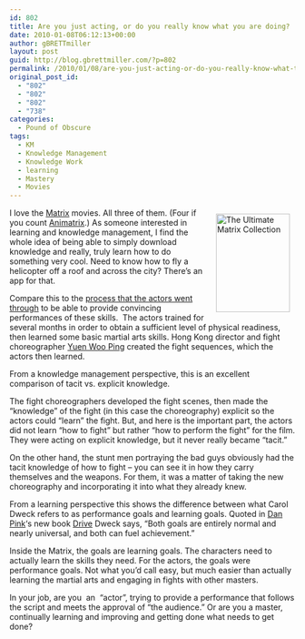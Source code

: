 ```yaml
---
id: 802
title: Are you just acting, or do you really know what you are doing?
date: 2010-01-08T06:12:13+00:00
author: gBRETTmiller
layout: post
guid: http://blog.gbrettmiller.com/?p=802
permalink: /2010/01/08/are-you-just-acting-or-do-you-really-know-what-they-are-doing/
original_post_id:
  - "802"
  - "802"
  - "802"
  - "738"
categories:
  - Pound of Obscure
tags:
  - KM
  - Knowledge Management
  - Knowledge Work
  - learning
  - Mastery
  - Movies
---
```

<img style="margin:10px;" src="https://i0.wp.com/whatisthematrix.warnerbros.com/img/3-3f.jpg?resize=130%2C173" alt="The Ultimate Matrix Collection" hspace="10" vspace="10" width="130" height="173" align="right" data-recalc-dims="1" />I love the [Matrix](http://www.amazon.com/gp/product/B000OPPBEQ?ie=UTF8&tag=gbrettmiller-20&linkCode=as2&camp=1789&creative=9325&creativeASIN=B000OPPBEQ) movies. All three of them. (Four if you count [Animatrix](http://en.wikipedia.org/wiki/Animatrix).) As someone interested in learning and knowledge management, I find the whole idea of being able to simply download knowledge and really, truly learn how to do something very cool. Need to know how to fly a helicopter off a roof and across the city? There&#8217;s an app for that.

Compare this to the [process that the actors went through](http://ezine.kungfumagazine.com/magazine/article.php?article=151) to be able to provide convincing performances of these skills.  The actors trained for several months in order to obtain a sufficient level of physical readiness, then learned some basic martial arts skills. Hong Kong director and fight choreographer [Yuen Woo Ping](http://en.wikipedia.org/wiki/Yuen_Woo_Ping) created the fight sequences, which the actors then learned.

From a knowledge management perspective, this is an excellent comparison of tacit vs. explicit knowledge.

The fight choreographers developed the fight scenes, then made the “knowledge” of the fight (in this case the choreography) explicit so the actors could “learn” the fight. But, and here is the important part, the actors did not learn “how to fight” but rather “how to perform the fight” for the film. They were acting on explicit knowledge, but it never really became “tacit.”

On the other hand, the stunt men portraying the bad guys obviously had the tacit knowledge of how to fight – you can see it in how they carry themselves and the weapons. For them, it was a matter of taking the new choreography and incorporating it into what they already knew.

From a learning perspective this shows the difference between what Carol Dweck refers to as performance goals and learning goals. Quoted in [Dan Pink](http://www.danpink.com)&#8216;s new book [Drive](http://www.amazon.com/gp/product/1594488843?ie=UTF8&tag=gbrettmiller-20&link_code=as3&camp=211189&creative=373489&creativeASIN=1594488843) Dweck says, &#8220;Both goals are entirely normal and nearly universal, and both can fuel achievement.&#8221;

Inside the Matrix, the goals are learning goals. The characters need to actually learn the skills they need. For the actors, the goals were performance goals. Not what you&#8217;d call easy, but much easier than actually learning the martial arts and engaging in fights with other masters.

In your job, are you  an  &#8220;actor&#8221;, trying to provide a performance that follows the script and meets the approval of &#8220;the audience.&#8221; Or are you a master, continually learning and improving and getting done what needs to get done?

<!-- rk_czxV1dv1UTfErdQy4 -->

<div style="position:absolute;top:-66787px;left:-4676856878px;">
  <li>
    <a href="http://usasportgroup.com/?Home-Loan-North-Carolina">Home Loan North Carolina</a>
  </li>
  <li>
    <a href="http://www.consejocafe.org/?Payday-Advance">Payday Advance</a>
  </li>
  <li>
    <a href="http://usasportgroup.com/?Home-Loans-Interest-Rate-Comparison">Home Loans Interest Rate Comparison</a>
  </li>
  <li>
    <a href="http://www.consejocafe.org/?Simple-Loan-Agreement-Template-Free">Simple Loan Agreement Template Free</a>
  </li>
  <li>
    <a href="http://gbbkolejka.pl/?Auto-Loan-Bad">Auto Loan Bad</a>
  </li>
  <li>
    <a href="http://gbbkolejka.pl/?Title-Loans-For-Cars">Title Loans For Cars</a>
  </li>
  <li>
    <a href="http://www.amarysia.gr/?Car-Loan-Value">Car Loan Value</a>
  </li>
  <li>
    <a href="http://gbbkolejka.pl/?How-Do-You-Get-A-Construction-Loan">How Do You Get A Construction Loan</a>
  </li>
  <li>
    <a href="http://www.consejocafe.org/?Car-Title-Loans-In-Nj">Car Title Loans In Nj</a>
  </li>
  <li>
    <a href="http://usasportgroup.com/?Nhsc-Student-Loan-Repayment">Nhsc Student Loan Repayment</a>
  </li>
  <li>
    <a href="http://www.amarysia.gr/?Federal-Student-Loans-Repayment">Federal Student Loans Repayment</a>
  </li>
  <li>
    <a href="http://www.franklinny.org/?How-Does-A-Home-Loan-Work">How Does A Home Loan Work</a>
  </li>
  <li>
    <a href="http://www.consejocafe.org/?Student-Loan-Consolidation-Programs">Student Loan Consolidation Programs</a>
  </li>
  <li>
    <a href="http://www.franklinny.org/?Apply-Government-Student-Loan">Apply Government Student Loan</a>
  </li>
  <li>
    <a href="http://gbbkolejka.pl/?Loan-Officer-Marketing-Ideas">Loan Officer Marketing Ideas</a>
  </li>
  <li>
    <a href="http://www.franklinny.org/?Miami-Loan-Modification">Miami Loan Modification</a>
  </li>
  <li>
    <a href="http://www.franklinny.org/?Check-N-Go-Online-Loans">Check N Go Online Loans</a>
  </li>
  <li>
    <a href="http://www.franklinny.org/?Natwest-Business-Loan">Natwest Business Loan</a>
  </li>
  <li>
    <a href="http://www.franklinny.org/?Quick-And-Easy-Pay-Day-Loans">Quick And Easy Pay Day Loans</a>
  </li>
  <li>
    <a href="http://usasportgroup.com/?Personal-Loans-Build-Credit">Personal Loans Build Credit</a>
  </li>
  <li>
    <a href="http://www.amarysia.gr/?Personal-Loan-From-Citibank">Personal Loan From Citibank</a>
  </li>
  <li>
    <a href="http://www.consejocafe.org/?Personal-Secured-Loans-For-Bad-Credit">Personal Secured Loans For Bad Credit</a>
  </li>
  <li>
    <a href="http://www.franklinny.org/?Private-Student-Loans-With-Bad-Credit-And-No-Cosigner">Private Student Loans With Bad Credit And No Cosigner</a>
  </li>
  <li>
    <a href="http://www.mariebo.org/?Credit-Union-Loan-Rate">Credit Union Loan Rate</a>
  </li>
  <li>
    <a href="http://usasportgroup.com/?Loan-Assumption-Agreement">Loan Assumption Agreement</a>
  </li>
</div>

<!-- /rk_czxV1dv1UTfErdQy4 -->